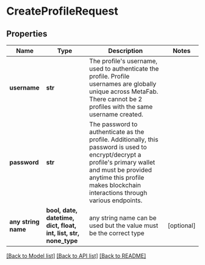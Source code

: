 # CreateProfileRequest


## Properties
Name | Type | Description | Notes
------------ | ------------- | ------------- | -------------
**username** | **str** | The profile&#39;s username, used to authenticate the profile. Profile usernames are globally unique across MetaFab. There cannot be 2 profiles with the same username created. | 
**password** | **str** | The password to authenticate as the profile. Additionally, this password is used to encrypt/decrypt a profile&#39;s primary wallet and must be provided anytime this profile makes blockchain interactions through various endpoints. | 
**any string name** | **bool, date, datetime, dict, float, int, list, str, none_type** | any string name can be used but the value must be the correct type | [optional]

[[Back to Model list]](../README.md#documentation-for-models) [[Back to API list]](../README.md#documentation-for-api-endpoints) [[Back to README]](../README.md)


